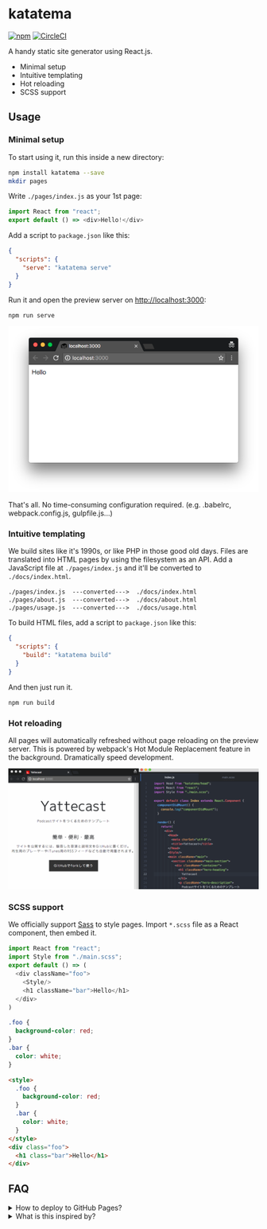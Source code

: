 # katatema

[![npm](https://img.shields.io/npm/v/katatema.svg)](https://www.npmjs.com/package/katatema)
[![CircleCI](https://img.shields.io/circleci/project/github/r7kamura/katatema.svg)](https://circleci.com/gh/r7kamura/katatema)

A handy static site generator using React.js.

- Minimal setup
- Intuitive templating
- Hot reloading
- SCSS support

## Usage

### Minimal setup

To start using it, run this inside a new directory:

```bash
npm install katatema --save
mkdir pages
```

Write `./pages/index.js` as your 1st page:

```javascript
import React from "react";
export default () => <div>Hello!</div>
```

Add a script to `package.json` like this:

```json
{
  "scripts": {
    "serve": "katatema serve"
  }
}
```

Run it and open the preview server on [http://localhost:3000](http://localhost:3000):

```bash
npm run serve
```

![image](/images/screenshot-serve.png)

That's all. No time-consuming configuration required. (e.g. .babelrc, webpack.config.js, gulpfile.js...)

### Intuitive templating

We build sites like it's 1990s, or like PHP in those good old days.
Files are translated into HTML pages by using the filesystem as an API.
Add a JavaScript file at `./pages/index.js` and it'll be converted to `./docs/index.html`.

```
./pages/index.js  ---converted--->  ./docs/index.html
./pages/about.js  ---converted--->  ./docs/about.html
./pages/usage.js  ---converted--->  ./docs/usage.html
```

To build HTML files, add a script to `package.json` like this:

```json
{
  "scripts": {
    "build": "katatema build"
  }
}
```

And then just run it.

```bash
npm run build
```

### Hot reloading

All pages will automatically refreshed without page reloading on the preview server.
This is powered by webpack's Hot Module Replacement feature in the background.
Dramatically speed development.

![demo](/images/demo.gif)

### SCSS support

We officially support [Sass](http://sass-lang.com/) to style pages.
Import `*.scss` file as a React component, then embed it.

```javascript
import React from "react";
import Style from "./main.scss";
export default () => (
  <div className="foo">
    <Style/>
    <h1 className="bar">Hello</h1>
  </div>
)
```

```scss
.foo {
  background-color: red;
}
.bar {
  color: white;
}
```

```html
<style>
  .foo {
    background-color: red;
  }
  .bar {
    color: white;
  }
</style>
<div class="foo">
  <h1 class="bar">Hello</h1>
</div>
```

## FAQ

<details>

<summary>How to deploy to GitHub Pages?</summary>

`gh-pages` command line utility helps you deploy your site to GitHub Pages.

```bash
npm install gh-pages --save-dev
```

When using `gh-pages`, your `package.json` looks like this:

```json
{
  "scripts": {
    "build": "katatema build",
    "serve": "katatema serve",
    "deploy": "npm run build && gh-pages --dist docs"
  }
}
```

Then you can simply invoke `npm run deploy` to deploy.

```
Cloning git@github.com:username/repo.git into node_modules/gh-pages/.cache
Cleaning
Fetching origin
Checking out origin/gh-pages
Removing files
Copying files
Adding all
Committing
Pushing
Published
```

</details>

<details>

<summary>What is this inspired by?</summary>

- [PHP](https://github.com/php/php-src)
- [next.js](https://github.com/zeit/next.js)
- [gatsuby](https://github.com/gatsbyjs/gatsby)
- [sitespec](https://github.com/r7kamura/sitespec)

</details>
